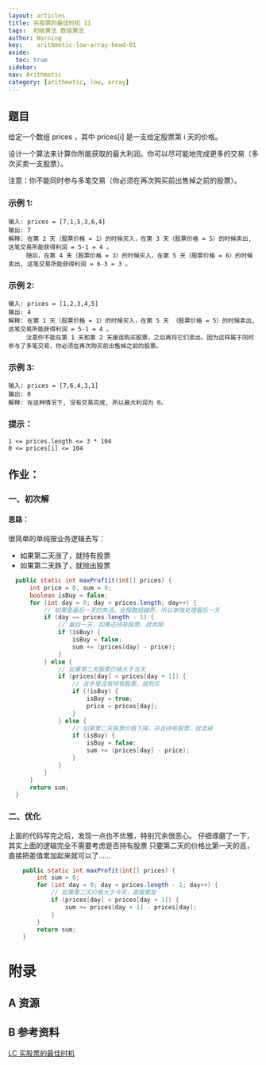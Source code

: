 ```yaml
---
layout: articles
title: 买股票的最佳时机 II
tags:  初级算法 数组算法
author: Warning
key:    arithmetic-low-array-head-01
aside:
  toc: true
sidebar:
nav: Arithmetic
category: [arithmetic, low, array]
---
```

## 题目


给定一个数组 prices ，其中 prices[i] 是一支给定股票第 i 天的价格。

设计一个算法来计算你所能获取的最大利润。你可以尽可能地完成更多的交易（多次买卖一支股票）。

注意：你不能同时参与多笔交易（你必须在再次购买前出售掉之前的股票）。


<!--more-->



### 示例 1:
```
输入: prices = [7,1,5,3,6,4]
输出: 7
解释: 在第 2 天（股票价格 = 1）的时候买入，在第 3 天（股票价格 = 5）的时候卖出, 这笔交易所能获得利润 = 5-1 = 4 。
     随后，在第 4 天（股票价格 = 3）的时候买入，在第 5 天（股票价格 = 6）的时候卖出, 这笔交易所能获得利润 = 6-3 = 3 。

```
### 示例 2:
```
输入: prices = [1,2,3,4,5]
输出: 4
解释: 在第 1 天（股票价格 = 1）的时候买入，在第 5 天 （股票价格 = 5）的时候卖出, 这笔交易所能获得利润 = 5-1 = 4 。
     注意你不能在第 1 天和第 2 天接连购买股票，之后再将它们卖出。因为这样属于同时参与了多笔交易，你必须在再次购买前出售掉之前的股票。
```
### 示例 3:
```
输入: prices = [7,6,4,3,1]
输出: 0
解释: 在这种情况下, 没有交易完成, 所以最大利润为 0。
```

### 提示：
```
1 <= prices.length <= 3 * 104
0 <= prices[i] <= 104
```
## 作业：

### 一、初次解

#### 思路：

很简单的单纯按业务逻辑去写：
- 如果第二天涨了，就持有股票
- 如果第二天跌了，就抛出股票

```java
  public static int maxProf1it(int[] prices) {
      int price = 0, sum = 0;
      boolean isBuy = false;
      for (int day = 0; day < prices.length; day++) {
          // 如果是最后一天的失活，会报数组越界，所以单独处理最后一天
          if (day == prices.length - 1) {
              // 最后一天，如果还持有股票，就卖掉
              if (isBuy) {
                  isBuy = false;
                  sum += (prices[day] - price);
              }
          } else {
              // 如果第二天股票价格大于当天
              if (prices[day] < prices[day + 1]) {
                  // 且手里没有持有股票，就购买
                  if (!isBuy) {
                      isBuy = true;
                      price = prices[day];
                  }
              } else {
                  // 如果第二天股票价格下降，并且持有股票，就卖掉
                  if (isBuy) {
                      isBuy = false;
                      sum += (prices[day] - price);
                  }
              }
          }
      }
      return sum;
  }
```

### 二、优化

上面的代码写完之后，发现一点也不优雅，特别冗余很恶心。
仔细琢磨了一下，其实上面的逻辑完全不需要考虑是否持有股票
只要第二天的价格比第一天的高，直接把差值累加起来就可以了……


``` java
    public static int maxProfit(int[] prices) {
        int sum = 0;
        for (int day = 0; day < prices.length - 1; day++) {
            // 如果第二天价格大于今天，直接累加
            if (prices[day] < prices[day + 1]) {
                sum += prices[day + 1] - prices[day];
            }
        }
        return sum;
    }

```

# 附录
## A 资源
## B 参考资料

[LC 买股票的最佳时机](https://leetcode-cn.com/leetbook/read/top-interview-questions-easy/x2zsx1/)


